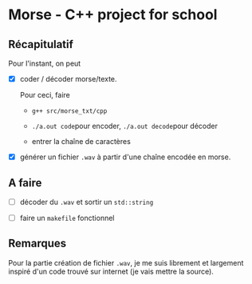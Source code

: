 # Morse - C++ project for school

## Récapitulatif

Pour l'instant, on peut

- [x] coder / décoder morse/texte.

  Pour ceci, faire 
  
  - `g++ src/morse_txt/cpp`
  
  - `./a.out code`pour encoder, `./a.out decode`pour décoder
  
  - entrer la chaîne de caractères
  
- [x] générer un fichier `.wav` à partir d'une chaîne encodée en morse.

## A faire

- [ ] décoder du `.wav` et sortir un `std::string`

- [ ] faire un `makefile` fonctionnel

## Remarques

Pour la partie création de fichier `.wav`, je me suis librement et largement inspiré d'un code trouvé sur internet (je vais mettre la source).
